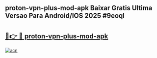 ## proton-vpn-plus-mod-apk Baixar Gratis Ultima Versao Para Android/IOS 2025 #9eoql

# <h2><a href="https://ainizakaria.my?title=proton-vpn-plus-mod-apk&ref=20M">🔗👉 🔴 proton-vpn-plus-mod-apk</a></h2>

[![acn](https://github.com/user-attachments/assets/0f9c940e-d8b0-45ae-aac7-cd30a18b3e1c)](https://ainizakaria.my?title=proton-vpn-plus-mod-apk&ref=20M)

